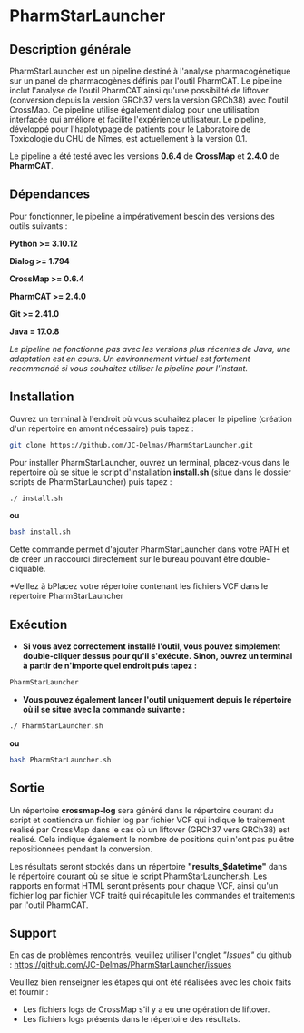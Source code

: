 # PharmStarLauncher
## Description générale
PharmStarLauncher est un pipeline destiné à l'analyse pharmacogénétique sur un panel de pharmacogènes définis par l'outil PharmCAT. Le pipeline inclut l'analyse de l'outil PharmCAT ainsi qu'une possibilité de liftover (conversion depuis la version GRCh37 vers la version GRCh38) avec l'outil CrossMap. Ce pipeline utilise également dialog pour une utilisation interfacée qui améliore et facilite l'expérience utilisateur. Le pipeline, développé pour l'haplotypage de patients pour le Laboratoire de Toxicologie du CHU de Nîmes, est actuellement à la version 0.1.

Le pipeline a été testé avec les versions **0.6.4** de **CrossMap** et **2.4.0** de **PharmCAT**.


## Dépendances
Pour fonctionner, le pipeline a impérativement besoin des versions des outils suivants :

**Python >= 3.10.12**

**Dialog >= 1.794**

**CrossMap >= 0.6.4**

**PharmCAT >= 2.4.0**

**Git >= 2.41.0**

**Java = 17.0.8**

*Le pipeline ne fonctionne pas avec les versions plus récentes de Java, une adaptation est en cours. Un environnement virtuel est fortement recommandé si vous souhaitez utiliser le pipeline pour l'instant.*


## Installation 
Ouvrez un terminal à l'endroit où vous souhaitez placer le pipeline (création d'un répertoire en amont nécessaire) puis tapez :
```bash
git clone https://github.com/JC-Delmas/PharmStarLauncher.git
```

Pour installer PharmStarLauncher, ouvrez un terminal, placez-vous dans le répertoire où se situe le script d'installation **install.sh** (situé dans le dossier scripts de PharmStarLauncher) puis tapez :
```bash
./ install.sh
```
**ou**
```bash
bash install.sh
```

Cette commande permet d'ajouter PharmStarLauncher dans votre PATH et de créer un raccourci directement sur le bureau pouvant être double-cliquable.


*Veillez à bPlacez votre répertoire contenant les fichiers VCF dans le répertoire PharmStarLauncher
## Exécution
- **Si vous avez correctement installé l'outil, vous pouvez simplement double-cliquer dessus pour qu'il s'exécute.**
  **Sinon, ouvrez un terminal à partir de n'importe quel endroit puis tapez :**
```bash
PharmStarLauncher
```

- **Vous pouvez également lancer l'outil uniquement depuis le répertoire où il se situe avec la commande suivante :**
```bash
./ PharmStarLauncher.sh
```
**ou**
```bash
bash PharmStarLauncher.sh
```

## Sortie
Un répertoire **crossmap-log** sera généré dans le répertoire courant du script et contiendra un fichier log par fichier VCF qui indique le traitement réalisé par CrossMap dans le cas où un liftover (GRCh37 vers GRCh38) est réalisé. Cela indique également le nombre de positions qui n'ont pas pu être repositionnées pendant la conversion.

Les résultats seront stockés dans un répertoire **"results_$datetime"** dans le répertoire courant où se situe le script PharmStarLauncher.sh.
Les rapports en format HTML seront présents pour chaque VCF, ainsi qu'un fichier log par fichier VCF traité qui récapitule les commandes et traitements par l'outil PharmCAT.

## Support
En cas de problèmes rencontrés, veuillez utiliser l'onglet *"Issues"* du github : https://github.com/JC-Delmas/PharmStarLauncher/issues

Veuillez bien renseigner les étapes qui ont été réalisées avec les choix faits et fournir :
- Les fichiers logs de CrossMap s'il y a eu une opération de liftover.
- Les fichiers logs présents dans le répertoire des résultats.
